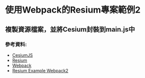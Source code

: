 # 使用Webpack的Resium專案範例2

## 複製資源檔案，並將Cesium封裝到main.js中

### 參考資料:

* [CesiumJS](https://cesium.com/cesiumjs/)  
* [Resium](https://resium.reearth.io/)  
* [Webpack](https://webpack.js.org/)  
* [Resium Example Webpack2](https://github.com/reearth/resium/tree/main/example/webpack2)  